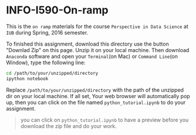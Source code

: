 # INFO-I590-On-ramp
This is the `on ramp` materials for the course `Perspective in Data Science` at `IUB` during Spring, 2016 semester.

To finished this assignment, download this directory use the button "Downlad Zip" on this page. Unzip it on your local machine. Then download `Anaconda` software and open your `Terminal`(on Mac) or `Command Line`(on Window), type the following line:

```bash
cd /path/to/your/unzipped/directory
ipython notebook
```
Replace `/path/to/your/unzipped/directory` with the path of the unzipped dir on your local machine. If all set,
Your web browser will automatically pop up, then you can click on the file named `python_tutorial.ipynb` to do your assignment.

> you can click on `python_tutorial.ipynb` to have a preview before you download the zip file and do your work.
